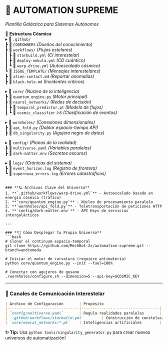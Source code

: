 # **🚀 AUTOMATION SUPREME**  
*Plantilla Galáctica para Sistemas Autónomos*  

🌌 **Estructura Cósmica**  
▸ 📁 `.github/`  
   ┣ 📄 `CODEOWNERS` *(Dueños del conocimiento)*  
   ┣ 📁 `workflows/` *(Flujos estelares)*  
   ┃  ┣ 📄 `starbuild.yml` *(CI interestelar)*  
   ┃  ┣ 📄 `deploy-nebula.yml` *(CD cuántico)*  
   ┃  ┗ 📄 `warp-drive.yml` *(Autoescalado cósmico)*  
   ┗ 📁 `ISSUE_TEMPLATE/` *(Mensajes interestelares)*  
      ┣ 📄 `alien-contact.md` *(Reportar anomalías)*  
      ┣ 📄 `black-hole.md` *(Incidentes críticos)*  

▸ 📁 `core/` *(Núcleo de la inteligencia)*  
   ┣ 📄 `quantum_engine.py` *(Motor principal)*  
   ┣ 📁 `neural_networks/` *(Redes de decisión)*  
   ┃  ┣ 📄 `temporal_predictor.pt` *(Modelo de flujos)*  
   ┃  ┗ 📄 `cosmic_classifier.h5` *(Clasificación de eventos)*  

▸ 📁 `wormholes/` *(Conexiones dimensionales)*  
   ┣ 📄 `api_fold.py` *(Doblar espacio-tiempo API)*  
   ┣ 📄 `db_singularity.py` *(Agujero negro de datos)*  

▸ 📁 `config/` *(Planos de la realidad)*  
   ┣ 📄 `multiverse.yaml` *(Variables paralelas)*  
   ┣ 📄 `dark-matter.env` *(Secretos oscuros)*  

▸ 📁 `logs/` *(Crónicas del sistema)*  
   ┣ 📄 `event_horizon.log` *(Registro de frontera)*  
   ┗ 📄 `supernova_errors.log` *(Errores catastróficos)*  
```

### **🪐 Archivos Clave del Universo**  
1. **`.github/workflows/warp-drive.yml`** - Autoescalado basado en energía cósmica (tráfico)  
2. **`core/quantum_engine.py`** - Núcleo de procesamiento paralelo  
3. **`wormholes/api_fold.py`** - Teletransportación de peticiones HTTP  
4. **`config/dark-matter.env`** - API Keys de servicios intergalácticos

---

### **🌠 Cómo Desplegar tu Propio Universo**  
```bash
# Clonar el continuum espacio-temporal
git clone https://github.com/MechBot-2x/automation-supreme.git --branch=andromeda

# Iniciar el motor de curvatura (requiere antimateria)
python core/quantum_engine.py --init --fuel=100% 

# Conectar con agujeros de gusano
./wormholes/configure.sh --dimension=5 --api-key=$COSMIC_KEY
```

---

### **📡 Canales de Comunicación Interestelar**  
```markdown
| Archivo de Configuración       | Propósito                          |  
|--------------------------------|-----------------------------------|  
| `config/multiverse.yaml`       | Regula realidades paralelas       |  
| `.github/workflows/starbuild.yml`        | Construcción de constelaciones    |  
| `core/neural_networks/*.pt`    | Inteligencias artificiales        |  
```

**✨ Tip:** Usa `python tools/singularity_generator.py` para crear nuevos universos de automatización!
